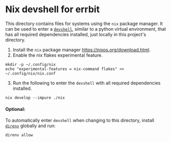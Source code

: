# Nix devshell for errbit

This directory contains files for systems using the `nix` package manager. It
can be used to enter a [`devshell`](https://github.com/numtide/devshell/),
similar to a python virtual environment, that has all required dependencies
installed, just locally in this project's directory.

1. Install the `nix` package manager https://nixos.org/download.html.
2. Enable the nix flakes experimental feature.
```
mkdir -p ~/.config/nix
echo "experimental-features = nix-command flakes" >> ~/.config/nix/nix.conf
```
3. Run the following to enter the `devshell` with all required dependencies
installed.
```
nix develop --impure ./nix
```

#### Optional:
To automatically enter `devshell` when changing to this directory, install
[`direnv`](https://direnv.net/) globally and run:
```
direnv allow
```
